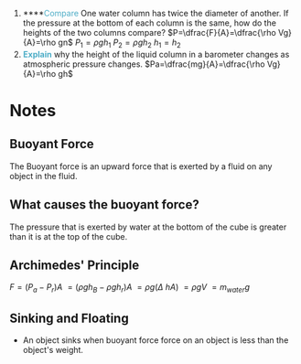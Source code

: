 1. ****<font color="#4bacc6">Compare</font> One water column has twice the diameter of another. If the pressure at the bottom of each column is the same, how do the heights of the two columns compare?
$P=\dfrac{F}{A}=\dfrac{\rho Vg}{A}=\rho gn$
$P_1=\rho g h_{1}$ 
$P_2=\rho g h_{2}$
$h_1=h_2$
2. **<font color="#4bacc6">Explain</font>** why the height of the liquid column in a barometer changes as atmospheric pressure changes.
$Pa=\dfrac{mg}{A}=\dfrac{\rho Vg}{A}=\rho gh$
# Notes
## Buoyant Force
The Buoyant force is an upward force that is exerted by a fluid on any object in the fluid.
## What causes the buoyant force?
The pressure that is exerted by water at the bottom of the cube is greater than it is at the top of the cube.
## Archimedes' Principle
$F=(P_a-P_r)A$
$=(\rho gh_B-\rho gh_r)A$
$=\rho g(\Delta\ hA)$
$=\rho gV$
$=m_{water}g$
## Sinking and Floating
- An object sinks when buoyant force force on an object is less than the object's weight.